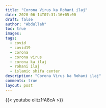 ```yaml
---
title: "Corona Virus ka Rohani ilaj"
date: 2020-06-14T07:31:16+05:00
draft: false
author: "Abdullah"
toc: true
images:
tags: 
  - covid
  - covid19
  - corona
  - corona virus
  - corona ka ilaj
  - rohani ilaj
  - islamic shifa center
description: "Corona Virus ka Rohani ilaj"
comments: true
layout: post
---
```


{{< youtube olitz1fA8cA >}}
